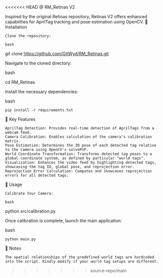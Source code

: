 <<<<<<< HEAD
@ RM_Retinas V2

Inspired by the original Retinas repository, Retinas V2 offers enhanced capabilities for AprilTag tracking and pose estimation using OpenCV.
🔧 Installation

    Clone the repository:

    bash

git clone https://github.com/GitWyd/RM_Retinas.git

Navigate to the cloned directory:

bash

cd RM_Retinas

Install the necessary dependencies:

bash

    pip install -r requirements.txt

🌟 Key Features

    AprilTag Detection: Provides real-time detection of AprilTags from a webcam feed.
    Camera Calibration: Enables calculation of the camera's calibration matrix.
    Pose Estimation: Determines the 3D pose of each detected tag relative to the camera using OpenCV's solvePnP.
    World Coordinate Transformation: Transforms detected tag poses to a global coordinate system, as defined by particular "world tags".
    Visualization: Enhances the video feed by highlighting detected tags, showcasing the tag ID, global pose, and reprojection error.
    Reprojection Error Calculation: Computes and showcases reprojection errors for all detected tags.

🚀 Usage

    Calibrate Your Camera:

    bash

python src/calibration.py

Once calibration is complete, launch the main application:

bash

    python main.py

📌 Notes

    The spatial relationships of the predefined world tags are hardcoded into the script. Kindly modify if your world tag setups are different.

>>>>>>> source-repo/main
